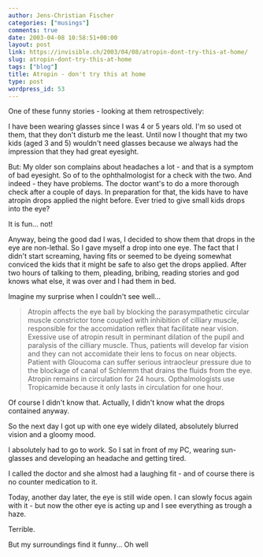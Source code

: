 ```yaml
---
author: Jens-Christian Fischer
categories: ["musings"]
comments: true
date: 2003-04-08 10:58:51+00:00
layout: post
link: https://invisible.ch/2003/04/08/atropin-dont-try-this-at-home/
slug: atropin-dont-try-this-at-home
tags: ["blog"]
title: Atropin - don't try this at home
type: post
wordpress_id: 53
---
```


One of these funny stories - looking at them retrospectively:

I have been wearing glasses since I was 4 or 5 years old. I'm so used ot them, that they don't disturb me the least. Until now I thought that my two kids (aged 3 and 5) wouldn't need glasses because we always had the impression that they had great eyesight.

But: My older son complains about headaches a lot - and that is a symptom of bad eyesight. So of to the ophthalmologist for a check with the two. And indeed - they have problems. The doctor want's to do a more thorough check after a couple of days. In preparation for that, the kids have to have atropin drops applied the night before. Ever tried to give small kids drops into the eye?
<!-- more -->
It is fun... not!

Anyway, being the good dad I was, I decided to show them that drops in the eye are non-lethal. So I gave myself a drop into one eye. The fact that I didn't start screaming, having fits or seemed to be dyeing somewhat conviced the kids that it might be safe to also get the drops applied. After two hours of talking to them, pleading, bribing, reading stories and god knows what else, it was over and I had them in bed.

Imagine my surprise when I couldn't see well...



<blockquote>
Atropin affects the eye ball by blocking the parasympathetic circular muscle constrictor tone coupled with inhibition of cilliary muscle, responsible for the accomidation reflex that facilitate near vision. Exessive use of atropin result in perminant dilation of the pupil and paralysis of the cilliary muscle. Thus, patients will develop far vision and they can not accomidate their lens to focus on near objects. Patient with Gloucoma can suffer serious intraocleur pressure due to the blockage of canal of Schlemm that drains the fluids from the eye. 
Atropin remains in circulation for 24 hours. Opthalmologists use 
Tropicamide because it only lasts in circulation for one hour.
</blockquote>



Of course I didn't know that. Actually, I didn't know what the drops contained anyway.

So the next day I got up with one eye widely dilated, absolutely blurred vision and a gloomy mood. 

I absolutely had to go to work. So I sat in front of my PC, wearing sun-glasses and developing an headache and getting tired.

I called the doctor and she almost had a laughing fit - and of course there is no counter medication to it.

Today, another day later, the eye is still wide open. I can slowly focus again with it - but now the other eye is acting up and I see everything as trough a haze.

Terrible.

But my surroundings find it funny... Oh well
